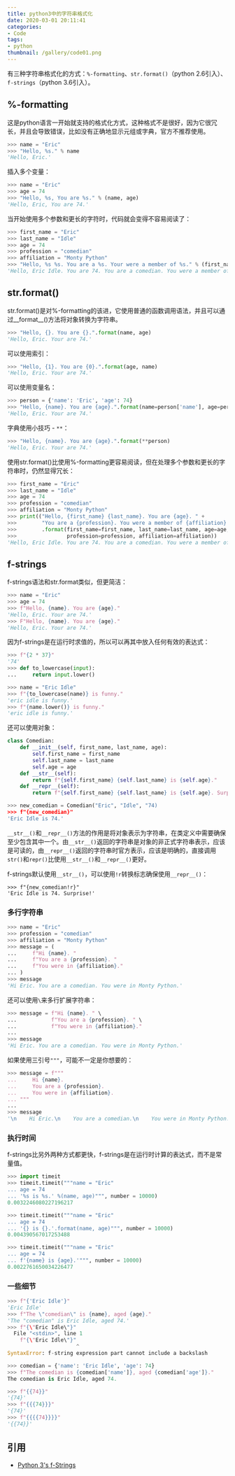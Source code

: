 ```yaml
---
title: python3中的字符串格式化
date: 2020-03-01 20:11:41
categories:
- Code
tags:
- python
thumbnail: /gallery/code01.png
---
```


有三种字符串格式化的方式：`%-formatting`、`str.format()`（python 2.6引入）、`f-strings`（python 3.6引入）。

## %-formatting

这是python语言一开始就支持的格式化方式，这种格式不是很好，因为它很冗长，并且会导致错误，比如没有正确地显示元组或字典，官方不推荐使用。

```python
>>> name = "Eric"
>>> "Hello, %s." % name
'Hello, Eric.'
```

插入多个变量：
```python
>>> name = "Eric"
>>> age = 74
>>> "Hello, %s, You are %s." % (name, age)
'Hello, Eric, You are 74.'
```

当开始使用多个参数和更长的字符时，代码就会变得不容易阅读了：
```python
>>> first_name = "Eric"
>>> last_name = "Idle"
>>> age = 74
>>> profession = "comedian"
>>> affiliation = "Monty Python"
>>> "Hello, %s %s. You are a %s. Your were a member of %s." % (first_name, last_name, age, profession, affiliation)
'Hello, Eric Idle. You are 74. You are a comedian. You were a member of Monty Python.'
```

## str.format()

str.format()是对%-formatting的该进，它使用普通的函数调用语法，并且可以通过__format__()方法将对象转换为字符串。

```python
>>> "Hello, {}. You are {}.".format(name, age)
'Hello, Eric. Your are 74.'
```

可以使用索引：
```python
>>> "Hello, {1}. You are {0}.".format(age, name)
'Hello, Eric. Your are 74.'
```

可以使用变量名：
```python
>>> person = {'name': 'Eric', 'age': 74}
>>> "Hello, {name}. You are {age}.".format(name=person['name'], age=person['age'])
'Hello, Eric. Your are 74.'
```

字典使用小技巧 - `**`：
```python
>>> "Hello, {name}. You are {age}.".format(**person)
'Hello, Eric. Your are 74.'
```

使用str.format()比使用%-formatting更容易阅读，但在处理多个参数和更长的字符串时，仍然显得冗长：
```python
>>> first_name = "Eric"
>>> last_name = "Idle"
>>> age = 74
>>> profession = "comedian"
>>> affiliation = "Monty Python"
>>> print(("Hello, {first_name} {last_name}. You are {age}. " + 
>>>        "You are a {profession}. You were a member of {affiliation}.") \
>>>        .format(first_name=first_name, last_name=last_name, age=age, \
>>>                profession=profession, affiliation=affiliation))
'Hello, Eric Idle. You are 74. You are a comedian. You were a member of Monty Python.'
```

## f-strings

f-strings语法和str.format类似，但更简洁：
```python
>>> name = "Eric"
>>> age = 74
>>> f"Hello, {name}. You are {age}."
'Hello, Eric. Your are 74.'
>>> F"Hello, {name}. You are {age}."
'Hello, Eric. Your are 74.'
```

因为f-strings是在运行时求值的，所以可以再其中放入任何有效的表达式：
```python
>>> f"{2 * 37}"
'74'
>>> def to_lowercase(input):
...     return input.lower()

>>> name = "Eric Idle"
>>> f"{to_lowercase(name)} is funny."
'eric idle is funny.'
>>> f"{name.lower()} is funny."
'eric idle is funny.'
```

还可以使用对象：
```python
class Comedian:
    def __init__(self, first_name, last_name, age):
        self.first_name = first_name
        self.last_name = last_name
        self.age = age
    def __str__(self):
        return f"{self.first_name} {self.last_name} is {self.age}."
    def __repr__(self):
        return f"{self.first_name} {self.last_name} is {self.age}. Surprise!"
```

```python
>>> new_comedian = Comedian("Eric", "Idle", "74)
>>> f"{new_comedian}"
'Eric Idle is 74.'
```

`__str__()`和`__repr__()`方法的作用是将对象表示为字符串，在类定义中需要确保至少包含其中一个。由`__str__()`返回的字符串是对象的非正式字符串表示，应该是可读的，由`__repr__()`返回的字符串时官方表示，应该是明确的，直接调用`str()`和`repr()`比使用`__str__()`和`__repr__()`更好。

f-strings默认使用`__str__()`，可以使用`!r`转换标志确保使用`__repr__()`：
```
>>> f"{new_comedian!r}"
'Eric Idle is 74. Surprise!'
```

### 多行字符串

```python
>>> name = "Eric"
>>> profession = "comedian"
>>> affiliation = "Monty Python"
>>> message = (
...     f"Hi {name}. "
...     f"You are a {profession}. "
...     f"You were in {affiliation}."
... )
>>> message
'Hi Eric. You are a comedian. You were in Monty Python.'
```

还可以使用`\`来多行扩展字符串：
```python
>>> message = f"Hi {name}. " \
...           f"You are a {profession}. " \
...           f"You were in {affiliation}."
...
>>> message
'Hi Eric. You are a comedian. You were in Monty Python.'
```

如果使用三引号`"""`，可能不一定是你想要的：
```python
>>> message = f"""
...     Hi {name}. 
...     You are a {profession}. 
...     You were in {affiliation}.
... """
...
>>> message
'\n    Hi Eric.\n    You are a comedian.\n    You were in Monty Python.\n'
```

### 执行时间

f-strings比另外两种方式都更快，f-strings是在运行时计算的表达式，而不是常量值。

```python
>>> import timeit
>>> timeit.timeit("""name = "Eric"
... age = 74
... '%s is %s.' %(name, age)""", number = 10000)
0.0032246080227196217
```

```python
>>> timeit.timeit("""name = "Eric"
... age = 74
... '{} is {}.'.format(name, age)""", number = 10000)
0.004390567017253488
```

```python
>>> timeit.timeit("""name = "Eric"
... age = 74
... f'{name} is {age}.'""", number = 10000)
0.0022761650034226477
```

### 一些细节

```python
>>> f"{'Eric Idle'}"
'Eric Idle'
>>> f"The \"comedian\" is {name}, aged {age}."
'The "comedian" is Eric Idle, aged 74.'
>>> f"{\"Eric Idle\"}"
  File "<stdin>", line 1
    f"{\"Eric Idle\"}"
                      ^
SyntaxError: f-string expression part cannot include a backslash
```

```python
>>> comedian = {'name': 'Eric Idle', 'age': 74}
>>> f"The comedian is {comedian['name']}, aged {comedian['age']}."
The comedian is Eric Idle, aged 74.
```

```python
>>> f"{{74}}"
'{74}'
>>> f"{{{74}}}"
'{74}'
>>> f"{{{{74}}}}"
'{{74}}'
```

## 引用

+ [Python 3's f-Strings](https://realpython.com/python-f-strings/)
